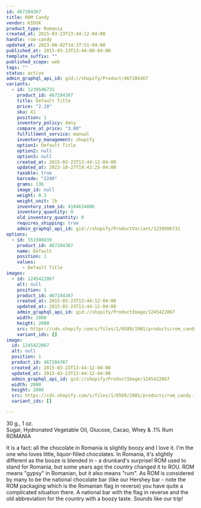 ```yaml
---
id: 467284367
title: ROM Candy
vendor: KIOSK
product_type: Romania
created_at: 2015-03-23T13:44:12-04:00
handle: rom-candy
updated_at: 2023-08-02T14:37:51-04:00
published_at: 2015-03-23T13:44:00-04:00
template_suffix: ""
published_scope: web
tags: ""
status: active
admin_graphql_api_id: gid://shopify/Product/467284367
variants:
  - id: 1239506731
    product_id: 467284367
    title: Default Title
    price: "2.10"
    sku: X1
    position: 1
    inventory_policy: deny
    compare_at_price: "3.00"
    fulfillment_service: manual
    inventory_management: shopify
    option1: Default Title
    option2: null
    option3: null
    created_at: 2015-03-23T13:44:12-04:00
    updated_at: 2023-10-27T19:43:25-04:00
    taxable: true
    barcode: "2240"
    grams: 136
    image_id: null
    weight: 0.3
    weight_unit: lb
    inventory_item_id: 4104634886
    inventory_quantity: 0
    old_inventory_quantity: 0
    requires_shipping: true
    admin_graphql_api_id: gid://shopify/ProductVariant/1239506731
options:
  - id: 551586839
    product_id: 467284367
    name: Default
    position: 1
    values:
      - Default Title
images:
  - id: 1245422067
    alt: null
    position: 1
    product_id: 467284367
    created_at: 2015-03-23T13:44:12-04:00
    updated_at: 2015-03-23T13:44:12-04:00
    admin_graphql_api_id: gid://shopify/ProductImage/1245422067
    width: 2000
    height: 2000
    src: https://cdn.shopify.com/s/files/1/0589/2901/products/rom_candy.jpeg?v=1427132652
    variant_ids: []
image:
  id: 1245422067
  alt: null
  position: 1
  product_id: 467284367
  created_at: 2015-03-23T13:44:12-04:00
  updated_at: 2015-03-23T13:44:12-04:00
  admin_graphql_api_id: gid://shopify/ProductImage/1245422067
  width: 2000
  height: 2000
  src: https://cdn.shopify.com/s/files/1/0589/2901/products/rom_candy.jpeg?v=1427132652
  variant_ids: []

---
```


30 g., 1 oz.  
Sugar, Hydronated Vegetable Oil, Glucose, Cacao, Whey & .1% Rum  
ROMANIA

It is a fact: all the chocolate in Romania is slightly boozy and I love it. I'm the one who loves little, liquor-filled chocolates. In Romania, it's slightly different as the booze is blended in - a drunkard's surprise! ROM used to stand for Romania, but some years ago the country changed it to ROU. ROM means "gypsy" in Romanian, but it also means "rum". As ROM is considered by many to be the national chocolate bar (like our Hershey bar - note the ROM packaging which is the Romanian flag in reverse) you have quite a complicated situation there. A national bar with the flag in reverse and the old abbreviation for the country with a boozy taste. Sounds like our trip!